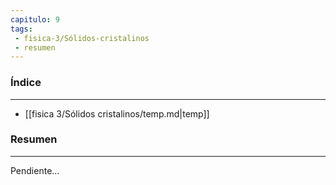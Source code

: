 ```yaml
---
capitulo: 9
tags: 
 - fisica-3/Sólidos-cristalinos
 - resumen
---
```

### Índice
---
 * [[fisica 3/Sólidos cristalinos/temp.md|temp]]

### Resumen
---
Pendiente...